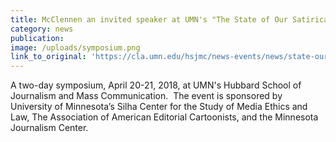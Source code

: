 ```yaml
---
title: McClennen an invited speaker at UMN's "The State of Our Satirical Union"
category: news
publication:
image: /uploads/symposium.png
link_to_original: 'https://cla.umn.edu/hsjmc/news-events/news/state-our-satirical-union'
---
```


A two-day symposium, April 20-21, 2018, at UMN's Hubbard School of Journalism and Mass Communication.&nbsp; The event is sponsored by University of Minnesota’s Silha Center for the Study of Media Ethics and Law, The Association of American Editorial Cartoonists, and the Minnesota Journalism Center.&nbsp;